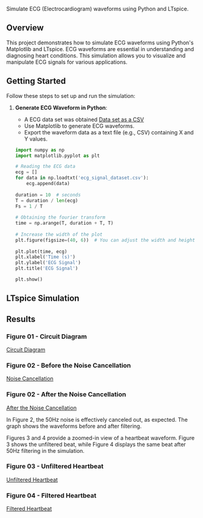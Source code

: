 Simulate ECG (Electrocardiogram) waveforms using Python and LTspice.

## Overview

This project demonstrates how to simulate ECG waveforms using Python's Matplotlib and LTspice. ECG waveforms are essential in understanding and diagnosing heart conditions. This simulation allows you to visualize and manipulate ECG signals for various applications.

## Getting Started

Follow these steps to set up and run the simulation:

1. **Generate ECG Waveform in Python**:
   - A ECG data set was obtained [Data set as a CSV](Simulations/ecg_signal_dataset.csv)
   - Use Matplotlib to generate ECG waveforms.
   - Export the waveform data as a text file (e.g., CSV) containing X and Y values.

   ```python
   import numpy as np
   import matplotlib.pyplot as plt

   # Reading the ECG data
   ecg = []
   for data in np.loadtxt('ecg_signal_dataset.csv'):
       ecg.append(data)
    
   duration = 10  # seconds
   T = duration / len(ecg)
   Fs = 1 / T
    
   # Obtaining the fourier transform
   time = np.arange(T, duration + T, T)
    
   # Increase the width of the plot
   plt.figure(figsize=(40, 6))  # You can adjust the width and height as needed
    
   plt.plot(time, ecg)
   plt.xlabel('Time (s)')
   plt.ylabel('ECG Signal')
   plt.title('ECG Signal')

   plt.show()

## LTspice Simulation

## Results

### Figure 01 - Circuit Diagram
[Circuit Diagram](Simulations/LTspice_Simulations/Simulation-results/Schematic.pdf)

### Figure 02 - Before the Noise Cancellation
[Noise Cancellation](Simulations/LTspice_Simulations/Simulation-results/Before-filter.png)

### Figure 02 - After the Noise Cancellation
[After the Noise Cancellation](Simulations/LTspice_Simulations/Simulation-results/After-filtered.png.png)

In Figure 2, the 50Hz noise is effectively canceled out, as expected. The graph shows the waveforms before and after filtering.


Figures 3 and 4 provide a zoomed-in view of a heartbeat waveform. Figure 3 shows the unfiltered beat, while Figure 4 displays the same beat after 50Hz filtering in the simulation.

### Figure 03 - Unfiltered Heartbeat
[Unfiltered Heartbeat](Simulations/LTspice_Simulations/Simulation-results/Not-Smoothed.png)

### Figure 04 - Filtered Heartbeat
[Filtered Heartbeat](Simulations/LTspice_Simulations/Simulation-results/Smoothed.png)





